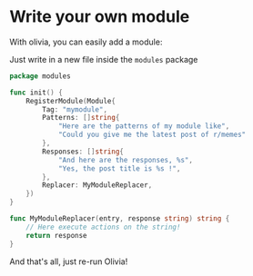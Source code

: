 # Write your own module

With olivia, you can easily add a module:

Just write in a new file inside the `modules` package

```go
package modules

func init() {
	RegisterModule(Module{
		Tag: "mymodule",
		Patterns: []string{
			"Here are the patterns of my module like",
			"Could you give me the latest post of r/memes"
		},
		Responses: []string{
			"And here are the responses, %s",
			"Yes, the post title is %s !",
		},
		Replacer: MyModuleReplacer,
	})
}

func MyModuleReplacer(entry, response string) string {
    // Here execute actions on the string!
    return response
}
```

And that's all, just re-run Olivia!